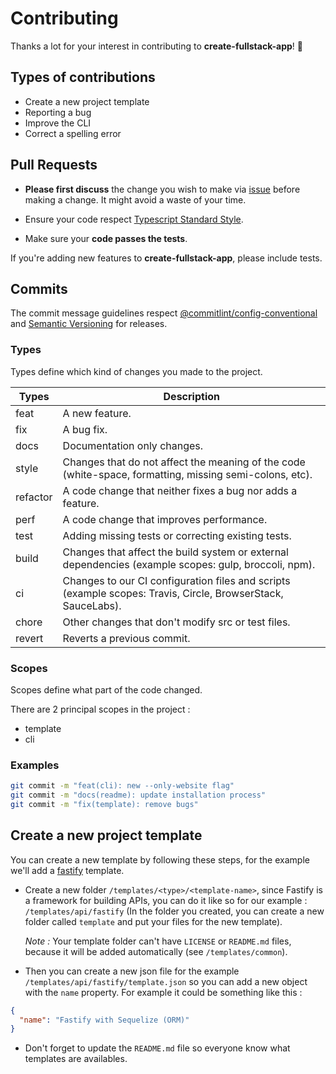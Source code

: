 # Contributing

Thanks a lot for your interest in contributing to **create-fullstack-app**! 🎉

## Types of contributions

- Create a new project template
- Reporting a bug
- Improve the CLI
- Correct a spelling error

## Pull Requests

- **Please first discuss** the change you wish to make via [issue](https://github.com/Divlo/create-fullstack-app/issues) before making a change. It might avoid a waste of your time.

- Ensure your code respect [Typescript Standard Style](https://www.npmjs.com/package/ts-standard).

- Make sure your **code passes the tests**.

If you're adding new features to **create-fullstack-app**, please include tests.

## Commits

The commit message guidelines respect [@commitlint/config-conventional](https://github.com/conventional-changelog/commitlint/tree/master/%40commitlint/config-conventional) and [Semantic Versioning](https://semver.org/) for releases.

### Types

Types define which kind of changes you made to the project.

| Types    | Description                                                                                                  |
| -------- | ------------------------------------------------------------------------------------------------------------ |
| feat     | A new feature.                                                                                               |
| fix      | A bug fix.                                                                                                   |
| docs     | Documentation only changes.                                                                                  |
| style    | Changes that do not affect the meaning of the code (white-space, formatting, missing semi-colons, etc).      |
| refactor | A code change that neither fixes a bug nor adds a feature.                                                   |
| perf     | A code change that improves performance.                                                                     |
| test     | Adding missing tests or correcting existing tests.                                                           |
| build    | Changes that affect the build system or external dependencies (example scopes: gulp, broccoli, npm).         |
| ci       | Changes to our CI configuration files and scripts (example scopes: Travis, Circle, BrowserStack, SauceLabs). |
| chore    | Other changes that don't modify src or test files.                                                           |
| revert   | Reverts a previous commit.                                                                                   |

### Scopes

Scopes define what part of the code changed.

There are 2 principal scopes in the project :

- template
- cli

### Examples

```sh
git commit -m "feat(cli): new --only-website flag"
git commit -m "docs(readme): update installation process"
git commit -m "fix(template): remove bugs"
```

## Create a new project template

You can create a new template by following these steps, for the example we'll add a [fastify](https://www.fastify.io/) template.

- Create a new folder `/templates/<type>/<template-name>`, since Fastify is a framework for building APIs, you can do it like so for our example : `/templates/api/fastify` (In the folder you created, you can create a new folder called `template` and put your files for the new template).

  _Note :_ Your template folder can't have `LICENSE` or `README.md` files, because it will be added automatically (see `/templates/common`).

- Then you can create a new json file for the example `/templates/api/fastify/template.json` so you can add a new object with the `name` property.
  For example it could be something like this :

```json
{
  "name": "Fastify with Sequelize (ORM)"
}
```

- Don't forget to update the `README.md` file so everyone know what templates are availables.
